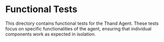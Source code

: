# Functional Tests

This directory contains functional tests for the Thand Agent. These tests focus on specific functionalities of the agent, ensuring that individual components work as expected in isolation.
